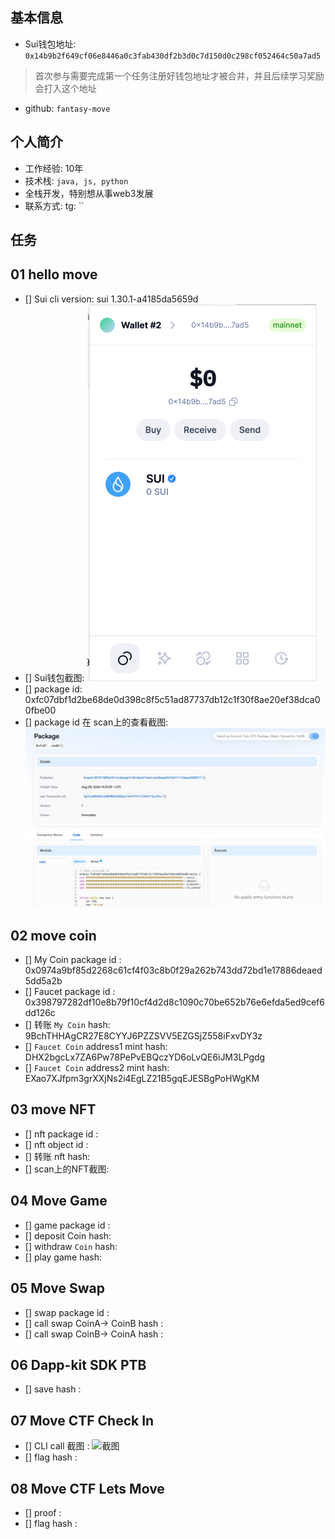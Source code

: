 ## 基本信息
- Sui钱包地址: `0x14b9b2f649cf06e8446a0c3fab430df2b3d0c7d150d0c298cf052464c50a7ad5`
> 首次参与需要完成第一个任务注册好钱包地址才被合并，并且后续学习奖励会打入这个地址
- github: `fantasy-move`

## 个人简介
- 工作经验: 10年
- 技术栈:  `java, js, python` 
- 全栈开发，特别想从事web3发展
- 联系方式: tg: ``

## 任务

##   01 hello move
- [] Sui cli version: sui 1.30.1-a4185da5659d
- [] Sui钱包截图: ![Sui钱包截图](images/task1/wallet.png)
- [] package id: 0xfc07dbf1d2be68de0d398c8f5c51ad87737db12c1f30f8ae20ef38dca00fbe00
- [] package id 在 scan上的查看截图:![Scan截图](images/task1/package.png)

##   02 move coin
- [] My Coin package id : 0x0974a9bf85d2268c61cf4f03c8b0f29a262b743dd72bd1e17886deaed5dd5a2b
- [] Faucet package id : 0x398797282df10e8b79f10cf4d2d8c1090c70be652b76e6efda5ed9cef6dd126c
- [] 转账 `My Coin` hash: 9BchTHHAgCR27E8CYYJ6PZZSVV5EZGSjZ558iFxvDY3z
- [] `Faucet Coin` address1 mint hash: DHX2bgcLx7ZA6Pw78PePvEBQczYD6oLvQE6iJM3LPgdg
- [] `Faucet Coin` address2 mint hash: EXao7XJfpm3grXXjNs2i4EgLZ21B5gqEJESBgPoHWgKM

##   03 move NFT
- [] nft package id :
- [] nft object id :
- [] 转账 nft  hash:
- [] scan上的NFT截图:

##   04 Move Game
- [] game package id :
- [] deposit Coin hash:
- [] withdraw `Coin` hash:
- [] play game hash:

##   05 Move Swap
- [] swap package id :
- [] call swap CoinA-> CoinB  hash :
- [] call swap CoinB-> CoinA  hash :

##   06 Dapp-kit SDK PTB
- [] save hash :

##   07 Move CTF Check In
- [] CLI call 截图 : ![截图](./images/你的图片地址)
- [] flag hash :

##   08 Move CTF Lets Move
- [] proof :
- [] flag hash :
